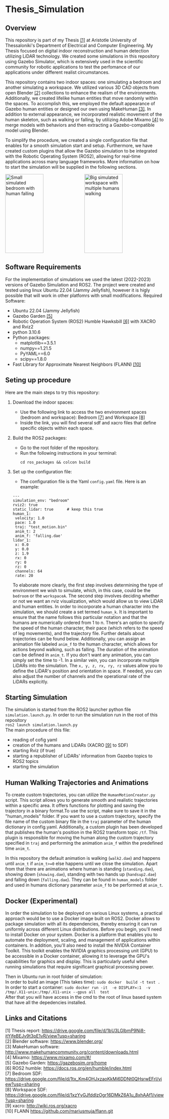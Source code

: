 # Thesis_Simulation

## Overview
This repository is part of my Thesis [[1]](#1) at Aristotle University of Thessaloniki's Department of Electrical and Computer Engineering. My Thesis focused on digital indoor reconstruction and human detection utilizing LiDAR technology. We created some simulations in this repository using Gazebo Simulator, which is extensively used in the scientific community for robotic applications to test the perfomance of our applications under different realist circumstances.

This repository contains two indoor spaces: one simulating a bedroom and another simulating a workspace. We utilized various 3D CAD objects from open Blender [[2]](#2) collections to enhance the realism of the environments. Additionally, we created lifelike human entities that move randomly within the spaces. To accomplish this, we employed the default appearance of Gazebo human entities or designed our own using MakeHuman [[3]](#3). In addition to external appearance, we incorporated realistic movement of the human skeleton, such as walking or falling, by utilizing Adobe Mixamo [[4]](#4) to merge models with behaviors and then extracting a Gazebo-compatible model using Blender.

To simplify the procedure, we created a single configuration file that enables for a smooth simulation start and setup. Furthermore, we have created custom plugins that allow the Gazebo simulation to be integrated with the Robotic Operating System (ROS2), allowing for real-time applications across many language frameworks. More information on how to start the simulation will be supplied in the following sections.

  <picture>
    <source media="(prefers-color-scheme: dark)" srcset="2d_schem/human_fall_ex1-1.gif">
    <img alt="Small simulated bedroom with human falling" alt="drawing" width="49%" height="250">
  </picture>

<picture>
  <source media="(prefers-color-scheme: dark)" srcset="2d_schem/multihuman.png">
  <img alt="Big simulated workspace with multiple humans walking" alt="drawing" width="49%" height="250">
</picture>


## Software Requirements
For the implementation of simulations we used the latest (2022-2023) versions of Gazebo Simulation and ROS2. The project were created and tested using linux Ubuntu 22.04 (Jammy Jellyfish), however it is higly possible that will work in other platfomrs with small modifications.
Required Software:
- Ubuntu 22.04 (Jammy Jellyfish)
- Gazebo Garden [[5]](#5)
- Robotic Operation System (ROS2) Humble Hawksbill [[6]](#6) with XACRO and Rviz2
- python 3.10.6
- Python packages:
  - matplotlib==3.5.1
  - numpy==1.21.5
  - PyYAML==6.0
  - scipy==1.8.0
-  Fast Library for Approximate Nearest Neighbors (FLANN) [[10]](#10)

## Seting up procedure
Here are the main steps to try this repository:

1. Download the indoor spaces:
   - Use the following link to access the two environment spaces (bedroom and workspace): Bedroom [[7]](#7) and Workspace [[8]](#8)
   - Inside the link, you will find several sdf and xacro files that define specific objects within each space.

2. Build the ROS2 packages:
   - Go to the root folder of the repository.
   - Run the following instructions in your terminal:
     ```
     cd ros_packages && colcon build
     ```

3. Set up the configuration file:
   - The configuration file is the Yaml ``config.yaml`` file. Here is an example:
    ```
    ---
    simulation_env: "bedroom"
    rviz2: true
    static_lidar: true		# keep this true
    human_1: 
     velocity: 1.0
     pace: 1.0
     traj: "test_motion.bin"
     anim_t: 2
     anim_f: 'falling.dae'
    lidar_1:
     x: 0.0
     y: 0.0
     z: 1.9
     rx: 0
     ry: 0
     rz: 0
     channels: 64
     rate: 20
     ```
   To elaborate more clearly, the first step involves determining the type of environment we wish to simulate, which, in this case, could be the ``bedroom`` or the ``workspaceA``. The second step involves deciding whether or not we want an rviz visualization, which would allow us to view LiDAR and human entities. In order to incorporate a human character into the simulation, we should create a set termed ``human_k``. It is important to ensure that the name follows this particular notation and that the humans are numerically ordered from 1 to n. There's an option to specify the speed of the human character, their pace (which refers to the speed of leg movements), and the trajectory file. Further details about trajectories can be found below. Additionally, you can assign an animation file labeled ``anim_f`` to the human character, which allows for actions beyond walking, such as falling. The duration of the animation can be defined in ``anim_t``. If you don't want any animation, you can simply set the time to -1. In a similar vein, you can incorporate multiple LiDARs into the simulation. The ``x, y, z, rx, ry, rz`` values allow you to define the LiDAR's position and orientation in space. If needed, you can also adjust the number of channels and the operational rate of the LiDARs explicitly.

## Starting Simulation
The simulation is started from the ROS2 launcher python file ``simulation.launch.py``. In order to run the simulation run in the root of this repository <br>
```ros2 launch simulation.launch.py``` <br>
The main procedure of this file:
- reading of cofig yaml
- creation of the humans and LiDARs (XACRO [[9]](#9) to SDF)
- starting Rviz (if true)
- starting a republisher of LiDARs' information from Gazebo topics to ROS2 topics
- starting the simulation

## Human Walking Trajectories and Animations
To create custom trajectories, you can utilize the ``HumanMotionCreator.py`` script. This script allows you to generate smooth and realistic trajectories within a specific area. It offers functions for plotting and saving the trajectory in a binary format.To use the script, make sure to save it in the "human_models" folder. If you want to use a custom trajectory, specify the file name of the custom binary file in the ``traj`` parameter of the human dictionary in config.yaml. Additionally, a custom plugin has been developed that publishes the human's position in the ROS2 transform topic ``/tf``. This plugin is responsible for moving the human along the custom trajectory specified in ``traj`` and performing the animation ``anim_f`` within the predefined time ``anim_t``.

In this repository the default animation is walking (``walk2.dae``) and happens until ``anim_t`` if ``anim_t>=0`` else happens until we close the simulation. Apart from that there are animations where human is standing (``standing.dae``), showing down (``showing.dae``), standing with two hands up (``handsup2.dae``) and falling down (``falling.dae``). They can be found in ``human_models`` folder and used in humans dictionary parameter ``anim_f`` to be performed at ``anim_t``.

## Docker (Experimental)
In order the simulation to be deployed on various Linux systems, a practical approach would be to use a Docker image built on ROS2. Docker allows to package simulation with all its dependencies, thereby ensuring it can run uniformly across different Linux distributions. Before you begin, you'll need to install Docker on your system. Docker is a platform that enables you to automate the deployment, scaling, and management of applications within containers. In addition, you'll also need to install the NVIDIA Container Toolkit. This toolkit enables the NVIDIA graphics processing unit (GPU) to be accessible in a Docker container, allowing it to leverage the GPU's capabilities for graphics and display. This is particularly useful when running simulations that require significant graphical processing power. <br>

Then in Ubuntu run in root folder of simulation: <br>
In order to build an image (This takes time): ```sudo docker  build -t test .``` <br>
In order to start a container: ```sudo docker run -it  -e DISPLAY=:1  -v /tmp/.X11-unix:/tmp/.X11-unix --gpus all  test```  <br>
After that you will have access in the cmd to the root of linux based system that have all the depedencies installed. 

## Links and Citations
<a id="1">[1]</a> Thesis report: https://drive.google.com/file/d/1bU3LGlbmP9Ni8-itYjfeBEJv9t3pE1vR/view?usp=sharing <br>
<a id="2">[2]</a> Blender software: https://www.blender.org/ <br>
<a id="3">[3]</a> MakeHuman software: http://www.makehumancommunity.org/content/downloads.html <br>
<a id="4">[4]</a> Mixamo: https://www.mixamo.com/#/ <br>
<a id="5">[5]</a> Gazebo Garden: https://gazebosim.org/home <br>
<a id="6">[6]</a> ROS2 humble: https://docs.ros.org/en/humble/index.html <br>
<a id="7">[7]</a> Bedroom SDF: https://drive.google.com/file/d/1tx_Km4OHJxzaoKkMi6DDNt0QHsrwEFrI/view?usp=sharing <br>
<a id="8">[8]</a> Workspace SDF: https://drive.google.com/file/d/1xzYyGJfddlzOgr16DMkZ6A1u_8xhAAf1/view?usp=sharing <br>
<a id="9">[9]</a> xacro: http://wiki.ros.org/xacro <br>
<a id="10">[10]</a> FLANN https://github.com/mariusmuja/flann.git

